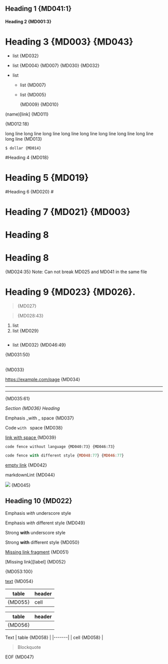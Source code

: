 ## Heading 1 {MD041:1}

#### Heading 2 {MD001:3}

# Heading 3 {MD003} {MD043} #

* list {MD032}
 +  list {MD004} {MD007} {MD030} {MD032}

* list
   * list {MD007}
  * list {MD005}

	{MD009} {MD010} 

(name)[link] {MD011}


{MD012:18}

long line long line long line long line long line long line long line long line long line {MD013}

    $ dollar {MD014}

#Heading 4 {MD018}

#  Heading 5 {MD019}

#Heading 6 {MD020} #

#  Heading 7 {MD021} {MD003}  #

# Heading 8

# Heading 8

{MD024:35}
Note: Can not break MD025 and MD041 in the same file

 # Heading 9 {MD023} {MD026}.

>  {MD027}

> {MD028:43}

1. list
3. list {MD029}

```js
```
* list {MD032} {MD046:49}

{MD031:50}

<br/> {MD033}

https://example.com/page {MD034}

---

***

{MD035:61}

_Section {MD036} Heading_

Emphasis _with _ space {MD037}

Code `with ` space {MD038}

[link with space ](link) {MD039}

```
code fence without language {MD040:73} {MD046:73}
```

~~~js
code fence with different style {MD048:77} {MD046:77}
~~~

[empty link]() {MD042}

markdownLint {MD044}

![](image.jpg) {MD045}
## Heading 10 {MD022}

Emphasis _with_ underscore style

Emphasis *with* different style {MD049}

Strong __with__ underscore style

Strong **with** different style {MD050}

[Missing link fragment](#missing) {MD051}

[Missing link][label] {MD052}

[unused]: link-destination
{MD053:100}

[text][url] {MD054}

<!-- markdownlint-disable-next-line MD053 -->
[url]: https://example.com/page

| table  | header |
|--------|--------|
 {MD055} | cell   |

| table   | header |
|---------|--------|
| {MD056} |

Text
| table {MD058} |
|-------|
| cell  {MD058} |
> Blockquote

<!-- markdownlint-configure-file {
  "required-headings": {
    "headings": [
      "## Heading 1 {MD041:1}",
      "#### Heading 2 {MD001:3}",
      "# Broken"
    ]
  },
  "proper-names": {
    "names": [
      "markdownlint"
    ]
  },
  "link-image-style": {
    "full": false
  }
} -->

EOF {MD047}